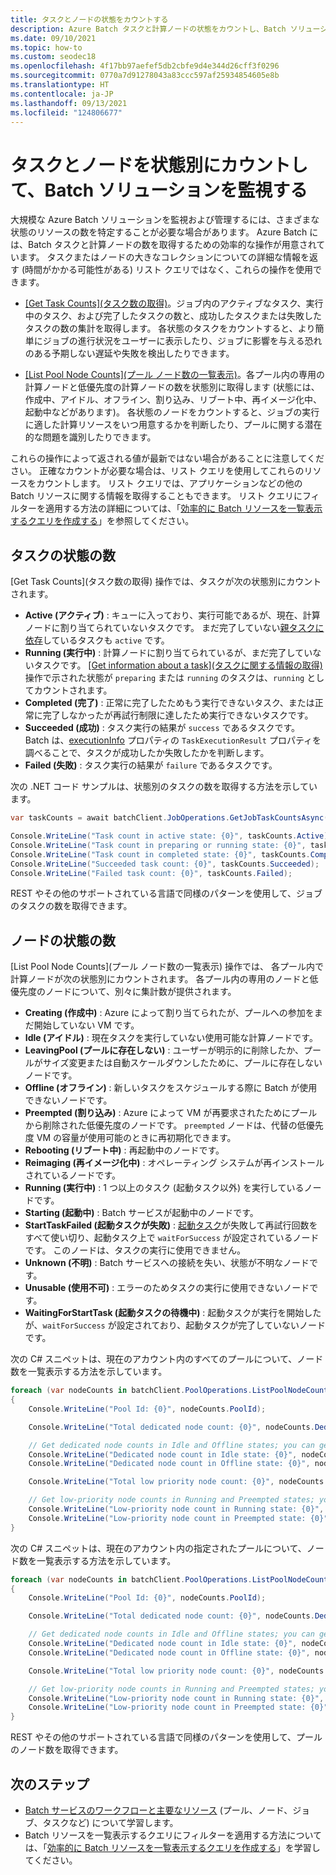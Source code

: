 ```yaml
---
title: タスクとノードの状態をカウントする
description: Azure Batch タスクと計算ノードの状態をカウントし、Batch ソリューションを容易に管理および監視できるようにします。
ms.date: 09/10/2021
ms.topic: how-to
ms.custom: seodec18
ms.openlocfilehash: 4f17bb97aefef5db2cbfe9d4e344d26cff3f0296
ms.sourcegitcommit: 0770a7d91278043a83ccc597af25934854605e8b
ms.translationtype: HT
ms.contentlocale: ja-JP
ms.lasthandoff: 09/13/2021
ms.locfileid: "124806677"
---
```

# <a name="monitor-batch-solutions-by-counting-tasks-and-nodes-by-state"></a>タスクとノードを状態別にカウントして、Batch ソリューションを監視する

大規模な Azure Batch ソリューションを監視および管理するには、さまざまな状態のリソースの数を特定することが必要な場合があります。 Azure Batch には、Batch タスクと計算ノードの数を取得するための効率的な操作が用意されています。 タスクまたはノードの大きなコレクションについての詳細な情報を返す (時間がかかる可能性がある) リスト クエリではなく、これらの操作を使用できます。

- [[Get Task Counts]\(タスク数の取得\)](/rest/api/batchservice/job/gettaskcounts)。ジョブ内のアクティブなタスク、実行中のタスク、および完了したタスクの数と、成功したタスクまたは失敗したタスクの数の集計を取得します。 各状態のタスクをカウントすると、より簡単にジョブの進行状況をユーザーに表示したり、ジョブに影響を与える恐れのある予期しない遅延や失敗を検出したりできます。

- [[List Pool Node Counts]\(プール ノード数の一覧表示\)](/rest/api/batchservice/account/listpoolnodecounts)。各プール内の専用の計算ノードと低優先度の計算ノードの数を状態別に取得します (状態には、作成中、アイドル、オフライン、割り込み、リブート中、再イメージ化中、起動中などがあります)。 各状態のノードをカウントすると、ジョブの実行に適した計算リソースをいつ用意するかを判断したり、プールに関する潜在的な問題を識別したりできます。

これらの操作によって返される値が最新ではない場合があることに注意してください。 正確なカウントが必要な場合は、リスト クエリを使用してこれらのリソースをカウントします。 リスト クエリでは、アプリケーションなどの他の Batch リソースに関する情報を取得することもできます。 リスト クエリにフィルターを適用する方法の詳細については、「[効率的に Batch リソースを一覧表示するクエリを作成する](batch-efficient-list-queries.md)」を参照してください。

## <a name="task-state-counts"></a>タスクの状態の数

[Get Task Counts]\(タスク数の取得\) 操作では、タスクが次の状態別にカウントされます。

- **Active (アクティブ)** : キューに入っており、実行可能であるが、現在、計算ノードに割り当てられていないタスクです。 まだ完了していない[親タスクに依存](batch-task-dependencies.md)しているタスクも `active` です。
- **Running (実行中)** : 計算ノードに割り当てられているが、まだ完了していないタスクです。 [[Get information about a task]\(タスクに関する情報の取得\)](/rest/api/batchservice/task/get) 操作で示された状態が `preparing` または `running` のタスクは、`running` としてカウントされます。
- **Completed (完了)** : 正常に完了したためもう実行できないタスク、または正常に完了しなかったが再試行制限に達したため実行できないタスクです。
- **Succeeded (成功)** : タスク実行の結果が `success` であるタスクです。 Batch は、[executionInfo](/rest/api/batchservice/task/get) プロパティの `TaskExecutionResult` プロパティを調べることで、タスクが成功したか失敗したかを判断します。
- **Failed (失敗)** : タスク実行の結果が `failure` であるタスクです。

次の .NET コード サンプルは、状態別のタスクの数を取得する方法を示しています。

```csharp
var taskCounts = await batchClient.JobOperations.GetJobTaskCountsAsync("job-1");

Console.WriteLine("Task count in active state: {0}", taskCounts.Active);
Console.WriteLine("Task count in preparing or running state: {0}", taskCounts.Running);
Console.WriteLine("Task count in completed state: {0}", taskCounts.Completed);
Console.WriteLine("Succeeded task count: {0}", taskCounts.Succeeded);
Console.WriteLine("Failed task count: {0}", taskCounts.Failed);
```

REST やその他のサポートされている言語で同様のパターンを使用して、ジョブのタスクの数を取得できます。

## <a name="node-state-counts"></a>ノードの状態の数

[List Pool Node Counts]\(プール ノード数の一覧表示\) 操作では、 各プール内で計算ノードが次の状態別にカウントされます。 各プール内の専用のノードと低優先度のノードについて、別々に集計数が提供されます。

- **Creating (作成中)** : Azure によって割り当てられたが、プールへの参加をまだ開始していない VM です。
- **Idle (アイドル)** : 現在タスクを実行していない使用可能な計算ノードです。
- **LeavingPool (プールに存在しない)** : ユーザーが明示的に削除したか、プールがサイズ変更または自動スケールダウンしたために、プールに存在しないノードです。
- **Offline (オフライン)** : 新しいタスクをスケジュールする際に Batch が使用できないノードです。
- **Preempted (割り込み)** : Azure によって VM が再要求されたためにプールから削除された低優先度のノードです。 `preempted` ノードは、代替の低優先度 VM の容量が使用可能のときに再初期化できます。
- **Rebooting (リブート中)** : 再起動中のノードです。
- **Reimaging (再イメージ化中)** : オペレーティング システムが再インストールされているノードです。
- **Running (実行中)** : 1 つ以上のタスク (起動タスク以外) を実行しているノードです。
- **Starting (起動中)** : Batch サービスが起動中のノードです。
- **StartTaskFailed (起動タスクが失敗)** : [起動タスク](/rest/api/batchservice/pool/add#starttask)が失敗して再試行回数をすべて使い切り、起動タスク上で `waitForSuccess` が設定されているノードです。 このノードは、タスクの実行に使用できません。
- **Unknown (不明)** : Batch サービスへの接続を失い、状態が不明なノードです。
- **Unusable (使用不可)** : エラーのためタスクの実行に使用できないノードです。
- **WaitingForStartTask (起動タスクの待機中)** : 起動タスクが実行を開始したが、`waitForSuccess` が設定されており、起動タスクが完了していないノードです。

次の C# スニペットは、現在のアカウント内のすべてのプールについて、ノード数を一覧表示する方法を示しています。

```csharp
foreach (var nodeCounts in batchClient.PoolOperations.ListPoolNodeCounts())
{
    Console.WriteLine("Pool Id: {0}", nodeCounts.PoolId);

    Console.WriteLine("Total dedicated node count: {0}", nodeCounts.Dedicated.Total);

    // Get dedicated node counts in Idle and Offline states; you can get additional states.
    Console.WriteLine("Dedicated node count in Idle state: {0}", nodeCounts.Dedicated.Idle);
    Console.WriteLine("Dedicated node count in Offline state: {0}", nodeCounts.Dedicated.Offline);

    Console.WriteLine("Total low priority node count: {0}", nodeCounts.LowPriority.Total);

    // Get low-priority node counts in Running and Preempted states; you can get additional states.
    Console.WriteLine("Low-priority node count in Running state: {0}", nodeCounts.LowPriority.Running);
    Console.WriteLine("Low-priority node count in Preempted state: {0}", nodeCounts.LowPriority.Preempted);
}
```

次の C# スニペットは、現在のアカウント内の指定されたプールについて、ノード数を一覧表示する方法を示しています。

```csharp
foreach (var nodeCounts in batchClient.PoolOperations.ListPoolNodeCounts(new ODATADetailLevel(filterClause: "poolId eq 'testpool'")))
{
    Console.WriteLine("Pool Id: {0}", nodeCounts.PoolId);

    Console.WriteLine("Total dedicated node count: {0}", nodeCounts.Dedicated.Total);

    // Get dedicated node counts in Idle and Offline states; you can get additional states.
    Console.WriteLine("Dedicated node count in Idle state: {0}", nodeCounts.Dedicated.Idle);
    Console.WriteLine("Dedicated node count in Offline state: {0}", nodeCounts.Dedicated.Offline);

    Console.WriteLine("Total low priority node count: {0}", nodeCounts.LowPriority.Total);

    // Get low-priority node counts in Running and Preempted states; you can get additional states.
    Console.WriteLine("Low-priority node count in Running state: {0}", nodeCounts.LowPriority.Running);
    Console.WriteLine("Low-priority node count in Preempted state: {0}", nodeCounts.LowPriority.Preempted);
}
```

REST やその他のサポートされている言語で同様のパターンを使用して、プールのノード数を取得できます。

## <a name="next-steps"></a>次のステップ

- [Batch サービスのワークフローと主要なリソース](batch-service-workflow-features.md) (プール、ノード、ジョブ、タスクなど) について学習します。
- Batch リソースを一覧表示するクエリにフィルターを適用する方法については、「[効率的に Batch リソースを一覧表示するクエリを作成する](batch-efficient-list-queries.md)」を学習してください。
